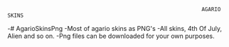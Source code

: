                                                                  AGARIO SKINS

-# AgarioSkinsPng
-Most of agario skins as PNG's
-All skins, 4th Of July, Alien and so on.
-Png files can be downloaded for your own purposes.
